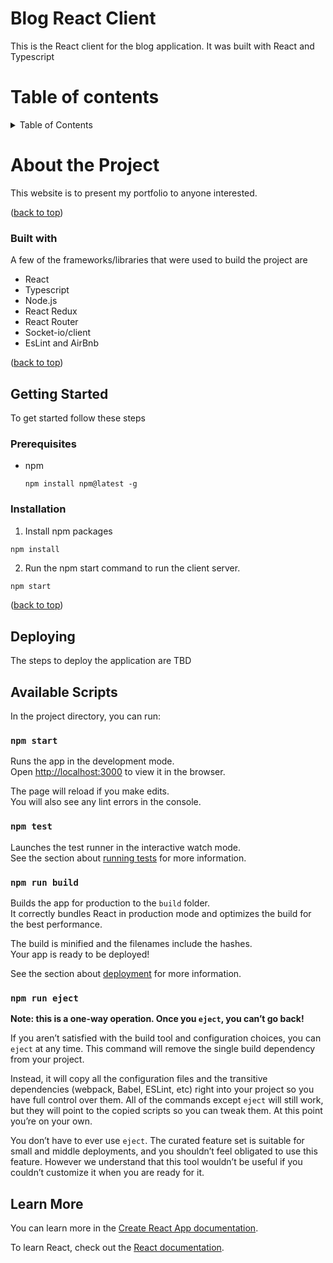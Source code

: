# Blog React Client
<a name="top"></a>
This is the React client for the blog application. It was built with React and Typescript

# Table of contents
<details>
  <summary>Table of Contents</summary>
  <ol>
    <li>
      <a href="#about-the-project">About The Project</a>
      <ul>
        <li><a href="#built-with">Built With</a></li>
        <!-- <li><a href="#wireframe">Wireframe</a></li> -->
      </ul>
    </li>
    <li>
      <a href="#getting-started">Getting Started</a>
      <ul>
        <li><a href="#prerequisites">Prerequisites</a></li>
        <li><a href="#installation">Installation</a></li>
      </ul>
  </ol>
</details>

# About the Project
<a name="about-the-project"></a>
This website is to present my portfolio to anyone interested.
<p align="left">(<a href="#top">back to top</a>)</p>

### Built with
<a name="built-with"></a>
A few of the frameworks/libraries that were used to build the project are
* React
* Typescript
* Node.js
* React Redux 
* React Router
* Socket-io/client
* EsLint and AirBnb
<p align="left">(<a href="#top">back to top</a>)</p>
<!-- ### wireframe
  ### Getting Started The App build out with simple wireframes using Figma.
<img width="328" alt="wire-frame-frontend" src=""> -->

## Getting Started
<a name="getting-started"></a>
To get started follow these steps

### Prerequisites
<a name="prerequisites"></a>
* npm
  ```
  npm install npm@latest -g
  ```

### Installation
<a name="installation"></a>
1. Install npm packages
  ```sh
  npm install
  ```
2. Run the npm start command to run the client server.
```
npm start
```
<p align="left">(<a href="#top">back to top</a>)</p>

## Deploying
The steps to deploy the application are TBD

## Available Scripts

In the project directory, you can run:

### `npm start`

Runs the app in the development mode.\
Open [http://localhost:3000](http://localhost:3000) to view it in the browser.

The page will reload if you make edits.\
You will also see any lint errors in the console.

### `npm test`

Launches the test runner in the interactive watch mode.\
See the section about [running tests](https://facebook.github.io/create-react-app/docs/running-tests) for more information.

### `npm run build`

Builds the app for production to the `build` folder.\
It correctly bundles React in production mode and optimizes the build for the best performance.

The build is minified and the filenames include the hashes.\
Your app is ready to be deployed!

See the section about [deployment](https://facebook.github.io/create-react-app/docs/deployment) for more information.

### `npm run eject`

**Note: this is a one-way operation. Once you `eject`, you can’t go back!**

If you aren’t satisfied with the build tool and configuration choices, you can `eject` at any time. This command will remove the single build dependency from your project.

Instead, it will copy all the configuration files and the transitive dependencies (webpack, Babel, ESLint, etc) right into your project so you have full control over them. All of the commands except `eject` will still work, but they will point to the copied scripts so you can tweak them. At this point you’re on your own.

You don’t have to ever use `eject`. The curated feature set is suitable for small and middle deployments, and you shouldn’t feel obligated to use this feature. However we understand that this tool wouldn’t be useful if you couldn’t customize it when you are ready for it.

## Learn More

You can learn more in the [Create React App documentation](https://facebook.github.io/create-react-app/docs/getting-started).

To learn React, check out the [React documentation](https://reactjs.org/).

